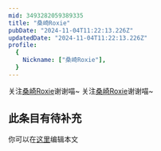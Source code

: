 ```yaml
---
mid: 3493282059389335
title: "桑崎Roxie"
pubDate: "2024-11-04T11:22:13.226Z"
updatedDate: "2024-11-04T11:22:13.226Z"
profile:
  {
    Nickname: ["桑崎Roxie"],
  }
---
```


关注[桑崎Roxie](https://space.bilibili.com/3493282059389335)谢谢喵~ 关注[桑崎Roxie](https://space.bilibili.com/3493282059389335)谢谢喵~

## 此条目有待补充
你可以在[这里](https://github.com/Yuhanawa/VTuber.ICU/edit/master/src/content/v/桑崎Roxie/index.md)编辑本文

